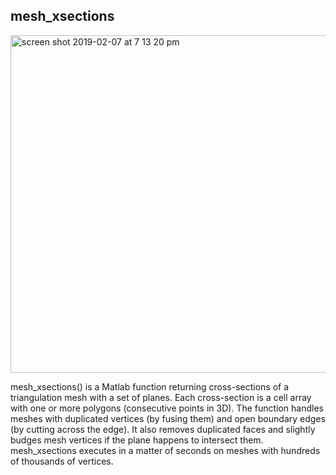 ## mesh_xsections
<img width="540" alt="screen shot 2019-02-07 at 7 13 20 pm" src="https://user-images.githubusercontent.com/46988982/52511437-d6d67f80-2bb4-11e9-970b-a81049337552.png">

mesh_xsections() is a Matlab function returning cross-sections of a triangulation mesh with a set of planes. Each cross-section is a cell array with one or more polygons (consecutive points in 3D). The function handles meshes with duplicated vertices (by fusing them) and open boundary edges (by cutting across the edge). It also removes duplicated faces and slightly budges mesh vertices if the plane happens to intersect them. mesh_xsections executes in a matter of seconds on meshes with hundreds of thousands of vertices.
